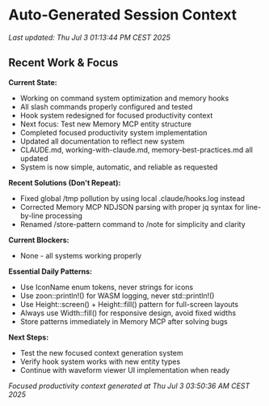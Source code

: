 # Auto-Generated Session Context

*Last updated: Thu Jul  3 01:13:44 PM CEST 2025*

## Recent Work & Focus

**Current State:**
- Working on command system optimization and memory hooks
- All slash commands properly configured and tested
- Hook system redesigned for focused productivity context
- Next focus: Test new Memory MCP entity structure
- Completed focused productivity system implementation
- Updated all documentation to reflect new system
- CLAUDE.md, working-with-claude.md, memory-best-practices.md all updated
- System is now simple, automatic, and reliable as requested

**Recent Solutions (Don't Repeat):**
- Fixed global /tmp pollution by using local .claude/hooks.log instead
- Corrected Memory MCP NDJSON parsing with proper jq syntax for line-by-line processing
- Renamed /store-pattern command to /note for simplicity and clarity

**Current Blockers:**
- None - all systems working properly

**Essential Daily Patterns:**
- Use IconName enum tokens, never strings for icons
- Use zoon::println!() for WASM logging, never std::println!()
- Use Height::screen() + Height::fill() pattern for full-screen layouts
- Always use Width::fill() for responsive design, avoid fixed widths
- Store patterns immediately in Memory MCP after solving bugs

**Next Steps:**
- Test the new focused context generation system
- Verify hook system works with new entity types
- Continue with waveform viewer UI implementation when ready

*Focused productivity context generated at Thu Jul  3 03:50:36 AM CEST 2025*
